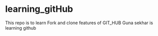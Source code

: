 # learning_gitHub
This repo is to learn Fork and clone features of GIT_HUB
Guna sekhar is learning github

